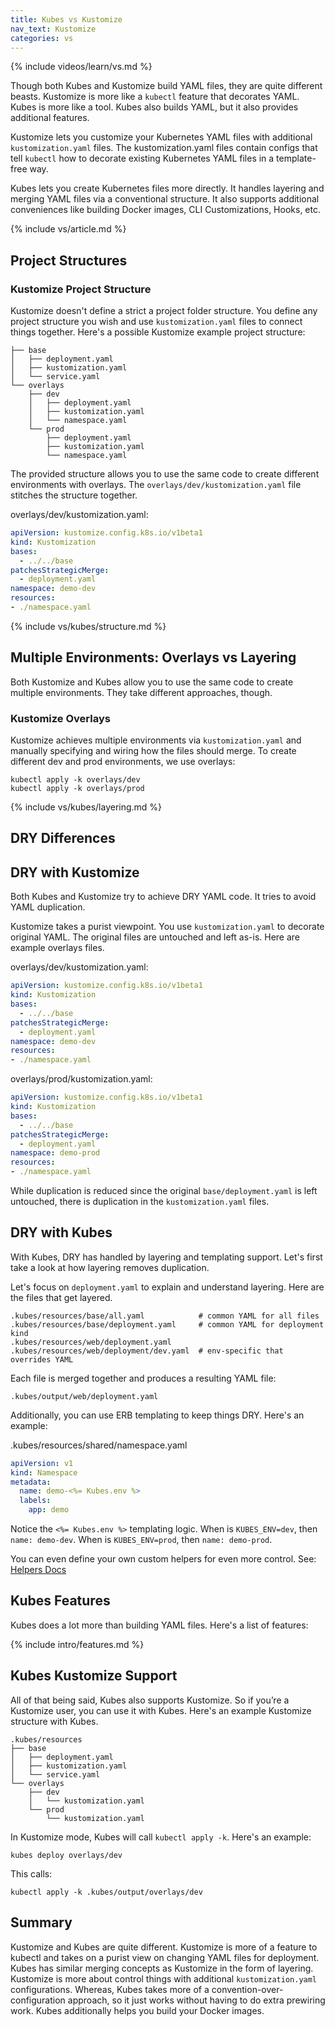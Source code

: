 ```yaml
---
title: Kubes vs Kustomize
nav_text: Kustomize
categories: vs
---
```


{% include videos/learn/vs.md %}

Though both Kubes and Kustomize build YAML files, they are quite different beasts. Kustomize is more like a `kubectl` feature that decorates YAML. Kubes is more like a tool. Kubes also builds YAML, but it also provides additional features.

Kustomize lets you customize your Kubernetes YAML files with additional `kustomization.yaml` files. The kustomization.yaml files contain configs that tell `kubectl` how to decorate existing Kubernetes YAML files in a template-free way.

Kubes lets you create Kubernetes files more directly. It handles layering and merging YAML files via a conventional structure. It also supports additional conveniences like building Docker images, CLI Customizations, Hooks, etc.

{% include vs/article.md %}

## Project Structures

### Kustomize Project Structure

Kustomize doesn't define a strict a project folder structure. You define any project structure you wish and use `kustomization.yaml` files to connect things together. Here's a possible Kustomize example project structure:

    ├── base
    │   ├── deployment.yaml
    │   ├── kustomization.yaml
    │   └── service.yaml
    └── overlays
        ├── dev
        │   ├── deployment.yaml
        │   ├── kustomization.yaml
        │   └── namespace.yaml
        └── prod
            ├── deployment.yaml
            ├── kustomization.yaml
            └── namespace.yaml

The provided structure allows you to use the same code to create different environments with overlays. The `overlays/dev/kustomization.yaml` file stitches the structure together.

overlays/dev/kustomization.yaml:

```yaml
apiVersion: kustomize.config.k8s.io/v1beta1
kind: Kustomization
bases:
  - ../../base
patchesStrategicMerge:
  - deployment.yaml
namespace: demo-dev
resources:
- ./namespace.yaml
```

{% include vs/kubes/structure.md %}

## Multiple Environments: Overlays vs Layering

Both Kustomize and Kubes allow you to use the same code to create multiple environments. They take different approaches, though.

### Kustomize Overlays

Kustomize achieves multiple environments via `kustomization.yaml` and manually specifying and wiring how the files should merge. To create different dev and prod environments, we use overlays:

    kubectl apply -k overlays/dev
    kubectl apply -k overlays/prod

{% include vs/kubes/layering.md %}

## DRY Differences

## DRY with Kustomize

Both Kubes and Kustomize try to achieve DRY YAML code. It tries to avoid YAML duplication.

Kustomize takes a purist viewpoint. You use `kustomization.yaml` to decorate original YAML.  The original files are untouched and left as-is.  Here are example overlays files.

overlays/dev/kustomization.yaml:

```yaml
apiVersion: kustomize.config.k8s.io/v1beta1
kind: Kustomization
bases:
  - ../../base
patchesStrategicMerge:
  - deployment.yaml
namespace: demo-dev
resources:
- ./namespace.yaml
```

overlays/prod/kustomization.yaml:

```yaml
apiVersion: kustomize.config.k8s.io/v1beta1
kind: Kustomization
bases:
  - ../../base
patchesStrategicMerge:
  - deployment.yaml
namespace: demo-prod
resources:
- ./namespace.yaml
```

While duplication is reduced since the original `base/deployment.yaml` is left untouched, there is duplication in the `kustomization.yaml` files.

## DRY with Kubes

With Kubes, DRY has handled by layering and templating support. Let's first take a look at how layering removes duplication.

Let's focus on `deployment.yaml` to explain and understand layering. Here are the files that get layered.

    .kubes/resources/base/all.yaml            # common YAML for all files
    .kubes/resources/base/deployment.yaml     # common YAML for deployment kind
    .kubes/resources/web/deployment.yaml
    .kubes/resources/web/deployment/dev.yaml  # env-specific that overrides YAML

Each file is merged together and produces a resulting YAML file:

    .kubes/output/web/deployment.yaml

Additionally, you can use ERB templating to keep things DRY.  Here's an example:

.kubes/resources/shared/namespace.yaml

```yaml
apiVersion: v1
kind: Namespace
metadata:
  name: demo-<%= Kubes.env %>
  labels:
    app: demo
```

Notice the `<%= Kubes.env %>` templating logic. When is `KUBES_ENV=dev`, then `name: demo-dev`. When is `KUBES_ENV=prod`, then `name: demo-prod`.

You can even define your own custom helpers for even more control. See: [Helpers Docs](https://kubes.guru/docs/helpers/custom/)

## Kubes Features

Kubes does a lot more than building YAML files. Here's a list of features:

{% include intro/features.md %}

## Kubes Kustomize Support

All of that being said, Kubes also supports Kustomize.  So if you’re a Kustomize user, you can use it with Kubes. Here's an example Kustomize structure with Kubes.

    .kubes/resources
    ├── base
    │   ├── deployment.yaml
    │   ├── kustomization.yaml
    │   └── service.yaml
    └── overlays
        ├── dev
        │   └── kustomization.yaml
        └── prod
            └── kustomization.yaml

In Kustomize mode, Kubes will call `kubectl apply -k`.  Here's an example:

    kubes deploy overlays/dev

This calls:

    kubectl apply -k .kubes/output/overlays/dev

## Summary

Kustomize and Kubes are quite different. Kustomize is more of a feature to kubectl and takes on a purist view on changing YAML files for deployment. Kubes has similar merging concepts as Kustomize in the form of layering. Kustomize is more about control things with additional `kustomization.yaml` configurations. Whereas, Kubes takes more of a convention-over-configuration approach, so it just works without having to do extra prewiring work.  Kubes additionally helps you build your Docker images.
